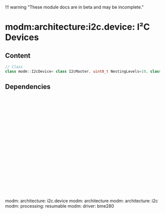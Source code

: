 !!! warning "These module docs are in beta and may be incomplete."

# modm:architecture:i2c.device: I²C Devices



## Content

```cpp
// Class
class modm::I2cDevice< class I2cMaster, uint8_t NestingLevels=10, class Transaction=I2cWriteReadTransaction >;
```
## Dependencies

<?xml version="1.0" encoding="UTF-8" standalone="no"?>
<!DOCTYPE svg PUBLIC "-//W3C//DTD SVG 1.1//EN"
 "http://www.w3.org/Graphics/SVG/1.1/DTD/svg11.dtd">
<!-- Generated by graphviz version 2.40.1 (0)
 -->
<!-- Title: modm:architecture:i2c.device Pages: 1 -->
<svg width="360pt" height="239pt"
 viewBox="0.00 0.00 359.50 239.00" xmlns="http://www.w3.org/2000/svg" xmlns:xlink="http://www.w3.org/1999/xlink">
<g id="graph0" class="graph" transform="scale(1 1) rotate(0) translate(4 235)">
<title>modm:architecture:i2c.device</title>
<polygon fill="#ffffff" stroke="transparent" points="-4,4 -4,-235 355.5,-235 355.5,4 -4,4"/>
<!-- modm_architecture_i2c_device -->
<g id="node1" class="node">
<title>modm_architecture_i2c_device</title>
<polygon fill="#d3d3d3" stroke="#000000" stroke-width="2" points="234,-142 124,-142 124,-89 234,-89 234,-142"/>
<text text-anchor="middle" x="179" y="-126.8" font-family="Times,serif" font-size="14.00" fill="#000000">modm:</text>
<text text-anchor="middle" x="179" y="-111.8" font-family="Times,serif" font-size="14.00" fill="#000000">architecture:</text>
<text text-anchor="middle" x="179" y="-96.8" font-family="Times,serif" font-size="14.00" fill="#000000">i2c.device</text>
</g>
<!-- modm_architecture -->
<g id="node2" class="node">
<title>modm_architecture</title>
<g id="a_node2"><a xlink:href="../modm-architecture" xlink:title="modm:&#10;architecture">
<polygon fill="#d3d3d3" stroke="#000000" points="106,-223.5 0,-223.5 0,-185.5 106,-185.5 106,-223.5"/>
<text text-anchor="middle" x="53" y="-208.3" font-family="Times,serif" font-size="14.00" fill="#000000">modm:</text>
<text text-anchor="middle" x="53" y="-193.3" font-family="Times,serif" font-size="14.00" fill="#000000">architecture</text>
</a>
</g>
</g>
<!-- modm_architecture_i2c_device&#45;&gt;modm_architecture -->
<g id="edge1" class="edge">
<title>modm_architecture_i2c_device&#45;&gt;modm_architecture</title>
<path fill="none" stroke="#000000" d="M141.1958,-142.2029C124.4057,-154.0626 104.757,-167.9415 88.2723,-179.5855"/>
<polygon fill="#000000" stroke="#000000" points="86.1208,-176.82 79.9722,-185.4482 90.1594,-182.5376 86.1208,-176.82"/>
</g>
<!-- modm_architecture_i2c -->
<g id="node3" class="node">
<title>modm_architecture_i2c</title>
<g id="a_node3"><a xlink:href="../modm-architecture-i2c" xlink:title="modm:&#10;architecture:&#10;i2c">
<polygon fill="#d3d3d3" stroke="#000000" points="234,-231 124,-231 124,-178 234,-178 234,-231"/>
<text text-anchor="middle" x="179" y="-215.8" font-family="Times,serif" font-size="14.00" fill="#000000">modm:</text>
<text text-anchor="middle" x="179" y="-200.8" font-family="Times,serif" font-size="14.00" fill="#000000">architecture:</text>
<text text-anchor="middle" x="179" y="-185.8" font-family="Times,serif" font-size="14.00" fill="#000000">i2c</text>
</a>
</g>
</g>
<!-- modm_architecture_i2c_device&#45;&gt;modm_architecture_i2c -->
<g id="edge2" class="edge">
<title>modm_architecture_i2c_device&#45;&gt;modm_architecture_i2c</title>
<path fill="none" stroke="#000000" d="M179,-142.2029C179,-150.2113 179,-159.1403 179,-167.6802"/>
<polygon fill="#000000" stroke="#000000" points="175.5001,-167.8159 179,-177.8159 182.5001,-167.8159 175.5001,-167.8159"/>
</g>
<!-- modm_processing_resumable -->
<g id="node4" class="node">
<title>modm_processing_resumable</title>
<g id="a_node4"><a xlink:href="../modm-processing-resumable" xlink:title="modm:&#10;processing:&#10;resumable">
<polygon fill="#d3d3d3" stroke="#000000" points="351.5,-231 252.5,-231 252.5,-178 351.5,-178 351.5,-231"/>
<text text-anchor="middle" x="302" y="-215.8" font-family="Times,serif" font-size="14.00" fill="#000000">modm:</text>
<text text-anchor="middle" x="302" y="-200.8" font-family="Times,serif" font-size="14.00" fill="#000000">processing:</text>
<text text-anchor="middle" x="302" y="-185.8" font-family="Times,serif" font-size="14.00" fill="#000000">resumable</text>
</a>
</g>
</g>
<!-- modm_architecture_i2c_device&#45;&gt;modm_processing_resumable -->
<g id="edge3" class="edge">
<title>modm_architecture_i2c_device&#45;&gt;modm_processing_resumable</title>
<path fill="none" stroke="#000000" d="M215.9041,-142.2029C228.7961,-151.5313 243.4146,-162.1089 256.8985,-171.8656"/>
<polygon fill="#000000" stroke="#000000" points="254.9686,-174.7893 265.122,-177.8159 259.0721,-169.1182 254.9686,-174.7893"/>
</g>
<!-- modm_driver_bme280 -->
<g id="node5" class="node">
<title>modm_driver_bme280</title>
<g id="a_node5"><a xlink:href="../modm-driver-bme280" xlink:title="modm:&#10;driver:&#10;bme280">
<polygon fill="#d3d3d3" stroke="#000000" points="216,-53 142,-53 142,0 216,0 216,-53"/>
<text text-anchor="middle" x="179" y="-37.8" font-family="Times,serif" font-size="14.00" fill="#000000">modm:</text>
<text text-anchor="middle" x="179" y="-22.8" font-family="Times,serif" font-size="14.00" fill="#000000">driver:</text>
<text text-anchor="middle" x="179" y="-7.8" font-family="Times,serif" font-size="14.00" fill="#000000">bme280</text>
</a>
</g>
</g>
<!-- modm_driver_bme280&#45;&gt;modm_architecture_i2c_device -->
<g id="edge4" class="edge">
<title>modm_driver_bme280&#45;&gt;modm_architecture_i2c_device</title>
<path fill="none" stroke="#000000" d="M179,-53.2029C179,-61.2113 179,-70.1403 179,-78.6802"/>
<polygon fill="#000000" stroke="#000000" points="175.5001,-78.8159 179,-88.8159 182.5001,-78.8159 175.5001,-78.8159"/>
</g>
</g>
</svg>

